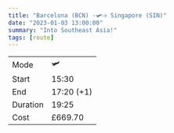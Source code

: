 ```yaml
---
title: "Barcelona (BCN) -🛩️🡢 Singapore (SIN)"
date: "2023-01-03 13:00:00"
summary: "Into Southeast Asia!"
tags: [route]
---
```


|  |   |
|---|---|
| Mode | 🛩️  |
| Start | 15:30  |
| End | 17:20 (+1)  |
| Duration | 19:25 |
| Cost | £669.70 |
